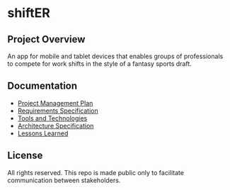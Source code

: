 # shiftER

## Project Overview

An app for mobile and tablet devices that enables groups of professionals to compete for work shifts in the style of a fantasy sports draft.

## Documentation

- [Project Management Plan](./documentation/project-management-plan.md)
- [Requirements Specification](./documentation/requirements-specification.md)
- [Tools and Technologies](./documentation/tools-and-technologies.md)
- [Architecture Specification](./documentation/architecture-specification.md)
- [Lessons Learned](./documentation/lessons-learned.md)

## License

All rights reserved. This repo is made public only to facilitate communication between stakeholders.
